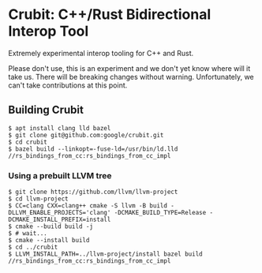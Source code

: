 # Crubit: C++/Rust Bidirectional Interop Tool

Extremely experimental interop tooling for C++ and Rust.

Please don't use, this is an experiment and we don't yet know where will it take
us. There will be breaking changes without warning. Unfortunately, we can't take
contributions at this point.

## Building Crubit

```
$ apt install clang lld bazel
$ git clone git@github.com:google/crubit.git
$ cd crubit
$ bazel build --linkopt=-fuse-ld=/usr/bin/ld.lld //rs_bindings_from_cc:rs_bindings_from_cc_impl
```

### Using a prebuilt LLVM tree

```
$ git clone https://github.com/llvm/llvm-project
$ cd llvm-project
$ CC=clang CXX=clang++ cmake -S llvm -B build -DLLVM_ENABLE_PROJECTS='clang' -DCMAKE_BUILD_TYPE=Release -DCMAKE_INSTALL_PREFIX=install
$ cmake --build build -j
$ # wait...
$ cmake --install build
$ cd ../crubit
$ LLVM_INSTALL_PATH=../llvm-project/install bazel build //rs_bindings_from_cc:rs_bindings_from_cc_impl
```
